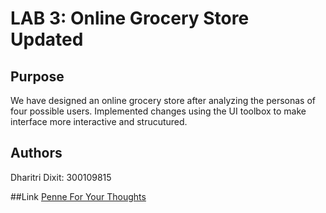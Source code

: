 # LAB 3: Online Grocery Store Updated

## Purpose
We have designed an online grocery store after analyzing the personas of four possible users. Implemented changes using the UI toolbox to make interface more interactive and strucutured. 

## Authors
Dharitri Dixit: 300109815

##Link
[Penne For Your Thoughts](https://dhari001.github.io/SEG3125_LAB3/index.html)
